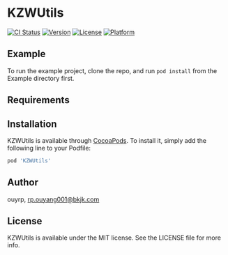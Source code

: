 # KZWUtils

[![CI Status](https://img.shields.io/travis/ouyrp/KZWUtils.svg?style=flat)](https://travis-ci.org/ouyrp/KZWUtils)
[![Version](https://img.shields.io/cocoapods/v/KZWUtils.svg?style=flat)](https://cocoapods.org/pods/KZWUtils)
[![License](https://img.shields.io/cocoapods/l/KZWUtils.svg?style=flat)](https://cocoapods.org/pods/KZWUtils)
[![Platform](https://img.shields.io/cocoapods/p/KZWUtils.svg?style=flat)](https://cocoapods.org/pods/KZWUtils)

## Example

To run the example project, clone the repo, and run `pod install` from the Example directory first.

## Requirements

## Installation

KZWUtils is available through [CocoaPods](https://cocoapods.org). To install
it, simply add the following line to your Podfile:

```ruby
pod 'KZWUtils'
```

## Author

ouyrp, rp.ouyang001@bkjk.com

## License

KZWUtils is available under the MIT license. See the LICENSE file for more info.
